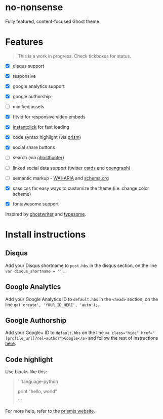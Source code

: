 no-nonsense
===========

Fully featured, content-focused Ghost theme

# Features

> This is a work in progress. Check tickboxes for status.

- [x] disqus support
- [x] responsive
- [x] google analytics support
- [x] google authorship
- [ ] minified assets
- [x] fitvid for responsive video embeds
- [x] [instantclick](http://instantclick.io/) for fast loading
- [x] code syntax highlight (via [prism](http://prismjs.com/))
- [x] social share buttons
- [ ] search (via [ghosthunter](https://github.com/i11ume/ghostHunter))
- [ ] linked social data support (twitter [cards](https://dev.twitter.com/docs/cards) and [opengraph](http://ogp.me/))
- [ ] semantic markup - [WAI-ARIA](http://www.w3.org/WAI/intro/aria) and [schema.org](http://www.schema.org/)
- [x] sass css for easy ways to customize the theme (i.e. change color scheme)
- [x] fontawesome support 


Inspired by [ghostwriter](https://github.com/roryg/ghostwriter) and [typesome](http://typesome.golem.io/features-list/).

# Install instructions

## Disqus
Add your Disqus shortname to `post.hbs` in the disqus section, on the line `var disqus_shortname = '';`.

## Google Analytics
Add your Google Analytics ID to `default.hbs` in the `<head>` section, on the line `ga('create', 'YOUR_ID_HERE', 'auto');`.

## Google Authorship
Add your Google+ ID to `default.hbs` on the line `<a class="hide" href="[profile_url]?rel=author">Google</a>` and
follow the rest of instructions [here](https://support.google.com/webmasters/answer/1408986?expand=option2).

## Code highlight
Use blocks like this:

<blockquote>
<p>
```language-python
</p><p>
print "hello, world"
</p><p>
```
</p>
</blockquote>

For more help, refer to the [prismjs website](http://prismjs.com).
